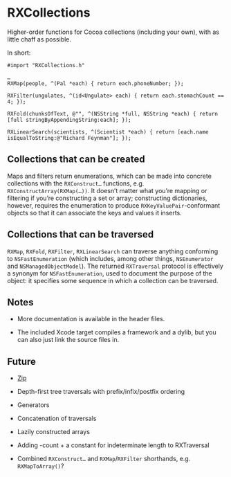 # RXCollections

Higher-order functions for Cocoa collections (including your own), with as little chaff as possible.

In short:

	#import "RXCollections.h"
	
	…
	RXMap(people, ^(Pal *each) { return each.phoneNumber; });
	
	RXFilter(ungulates, ^(id<Ungulate> each) { return each.stomachCount == 4; });
	
	RXFold(chunksOfText, @"", ^(NSString *full, NSString *each) { return [full stringByAppendingString:each]; });
	
	RXLinearSearch(scientists, ^(Scientist *each) { return [each.name isEqualToString:@"Richard Feynman"]; });

## Collections that can be created

Maps and filters return enumerations, which can be made into concrete collections with the `RXConstruct…` functions, e.g. `RXConstructArray(RXMap(…))`. It doesn’t matter what you’re mapping or filtering if you’re constructing a set or array; constructing dictionaries, however, requires the enumeration to produce `RXKeyValuePair`-conformant objects so that it can associate the keys and values it inserts.

## Collections that can be traversed

`RXMap`, `RXFold`, `RXFilter`, `RXLinearSearch` can traverse anything conforming to `NSFastEnumeration` (which includes, among other things, `NSEnumerator` and `NSManagedObjectModel`). The returned `RXTraversal` protocol is effectively a synonym for `NSFastEnumeration`, used to document the purpose of the object: it specifies some sequence in which a collection can be traversed.

## Notes

- More documentation is available in the header files.

- The included Xcode target compiles a framework and a dylib, but you can also just link the source files in.

## Future

- [Zip][]

- Depth-first tree traversals with prefix/infix/postfix ordering

- Generators

- Concatenation of traversals

- Lazily constructed arrays

- Adding -count + a constant for indeterminate length to RXTraversal

- Combined `RXConstruct…` and `RXMap`/`RXFilter` shorthands, e.g. `RXMapToArray()`?

[Zip]: http://en.wikipedia.org/wiki/Convolution_(computer_science)
